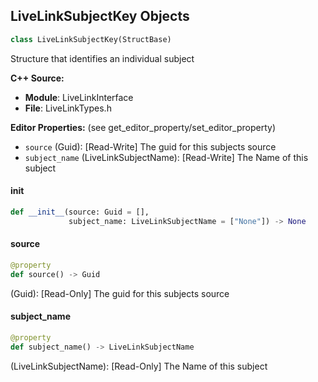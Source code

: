 ## LiveLinkSubjectKey Objects

```python
class LiveLinkSubjectKey(StructBase)
```

Structure that identifies an individual subject

**C++ Source:**

- **Module**: LiveLinkInterface
- **File**: LiveLinkTypes.h

**Editor Properties:** (see get_editor_property/set_editor_property)

- ``source`` (Guid):  [Read-Write] The guid for this subjects source
- ``subject_name`` (LiveLinkSubjectName):  [Read-Write] The Name of this subject

<a id="unreal.LiveLinkSubjectKey.__init__"></a>

#### __init__

```python
def __init__(source: Guid = [],
             subject_name: LiveLinkSubjectName = ["None"]) -> None
```

<a id="unreal.LiveLinkSubjectKey.source"></a>

#### source

```python
@property
def source() -> Guid
```

(Guid):  [Read-Only] The guid for this subjects source

<a id="unreal.LiveLinkSubjectKey.subject_name"></a>

#### subject_name

```python
@property
def subject_name() -> LiveLinkSubjectName
```

(LiveLinkSubjectName):  [Read-Only] The Name of this subject

<a id="unreal.LiveLinkSubjectName"></a>